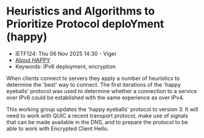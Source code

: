 # Heuristics and Algorithms to Prioritize Protocol deploYment (happy)
* <IETFschedule>IETF124: Thu 06 Nov 2025 14:30 - Viger</IETFschedule>
* [About HAPPY](https://datatracker.ietf.org/group/happy/about/)
* Keywords: IPv6 deployment, encryption

When clients connect to servers they apply a number of heuristics to determine the 'best' way to connect. The first iterations of the 'happy eyeballs' protocol was used to determine whether a connection to a service over IPv6 could be established with the same experience as over IPv4.

This working group updates the 'happy eyeballs' protocol to version 3. It will need to work with QUIC a recent transport protocol, make use of signals that can be made available in the DNS, and to prepare the protocol to be able to work with Encrypted Client Hello.